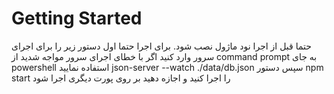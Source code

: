 # Getting Started 
حتما قبل از اجرا نود ماژول نصب شود.
برای اجرا حتما اول دستور زیر را برای اجرای سرور وارد کنید اگر با خطای اجرای سرور مواجه شدید از command prompt به جای powershell استفاده نمایید
json-server --watch ./data/db.json
سپس دستور npm start را اجرا کنید و اجازه دهید بر روی پورت دیگری اجرا شود
